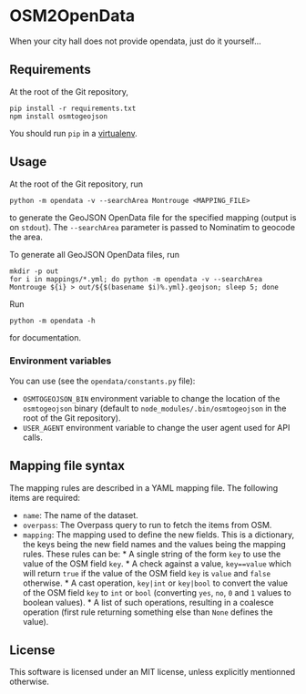 OSM2OpenData
============

When your city hall does not provide opendata, just do it yourself…


## Requirements

At the root of the Git repository,

```
pip install -r requirements.txt
npm install osmtogeojson
```

You should run `pip` in a
[virtualenv](https://docs.python-guide.org/dev/virtualenvs/).


## Usage

At the root of the Git repository, run

```
python -m opendata -v --searchArea Montrouge <MAPPING_FILE>
```

to generate the GeoJSON OpenData file for the specified mapping (output is on
`stdout`). The `--searchArea` parameter is passed to Nominatim to geocode the
area.


To generate all GeoJSON OpenData files, run

```
mkdir -p out
for i in mappings/*.yml; do python -m opendata -v --searchArea Montrouge ${i} > out/${$(basename $i)%.yml}.geojson; sleep 5; done
```

Run

```
python -m opendata -h
```

for documentation.


### Environment variables

You can use (see the `opendata/constants.py` file):

* `OSMTOGEOJSON_BIN` environment variable to change the location of the
    `osmtogeojson` binary (default to `node_modules/.bin/osmtogeojson` in the
    root of the Git repository).
* `USER_AGENT` environment variable to change the user agent used for API
    calls.


## Mapping file syntax

The mapping rules are described in a YAML mapping file. The following items
are required:

* `name`: The name of the dataset.
* `overpass`: The Overpass query to run to fetch the items from OSM.
* `mapping`: The mapping used to define the new fields. This is a dictionary,
    the keys being the new field names and the values being the mapping rules.
    These rules can be:
        * A single string of the form `key` to use the value of the OSM field
            `key`.
        * A check against a value, `key==value` which will return `true` if
            the value of the OSM field `key` is `value` and `false` otherwise.
        * A cast operation, `key|int` or `key|bool` to convert the value of
            the OSM field `key` to `int` or `bool` (converting `yes`, `no`,
            `0` and `1` values to boolean values).
        * A list of such operations, resulting in a coalesce operation (first
            rule returning something else than `None` defines the value).


## License

This software is licensed under an MIT license, unless explicitly mentionned otherwise.
